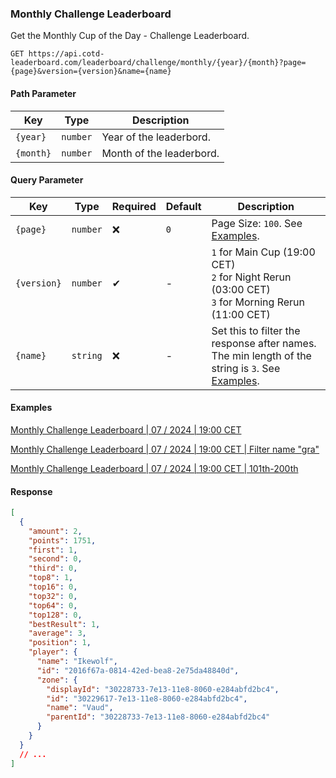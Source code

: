 ### Monthly Challenge Leaderboard

Get the Monthly Cup of the Day - Challenge Leaderboard.

```http
GET https://api.cotd-leaderboard.com/leaderboard/challenge/monthly/{year}/{month}?page={page}&version={version}&name={name}
```

#### Path Parameter

| Key       | Type     | Description              |
| --------- | -------- | ------------------------ |
| `{year}`  | `number` | Year of the leaderbord.  |
| `{month}` | `number` | Month of the leaderbord. |

#### Query Parameter

| Key         | Type     | Required | Default | Description                                                                                                  |
| ----------- | -------- | -------- | ------- | ------------------------------------------------------------------------------------------------------------ |
| `{page}`    | `number` | ❌       | `0`     | Page Size: `100`. See [Examples](#examples).                                                                 |
| `{version}` | `number` | ✔        | -       | `1` for Main Cup (19:00 CET)<br>`2` for Night Rerun (03:00 CET)<br>`3` for Morning Rerun (11:00 CET)         |
| `{name}`    | `string` | ❌       | -       | Set this to filter the response after names. The min length of the string is `3`. See [Examples](#examples). |

#### Examples

[Monthly Challenge Leaderboard | 07 / 2024 | 19:00 CET](https://api.cotd-leaderboard.com/leaderboard/challenge/monthly/2024/7?page=0&version=1)

[Monthly Challenge Leaderboard | 07 / 2024 | 19:00 CET | Filter name "gra"](https://api.cotd-leaderboard.com/leaderboard/challenge/monthly/2024/7?page=0&version=1&name=gra)

[Monthly Challenge Leaderboard | 07 / 2024 | 19:00 CET | 101th-200th](https://api.cotd-leaderboard.com/leaderboard/challenge/monthly/2024/7?page=1&version=1)

#### Response

```json
[
  {
    "amount": 2,
    "points": 1751,
    "first": 1,
    "second": 0,
    "third": 0,
    "top8": 1,
    "top16": 0,
    "top32": 0,
    "top64": 0,
    "top128": 0,
    "bestResult": 1,
    "average": 3,
    "position": 1,
    "player": {
      "name": "Ikewolf",
      "id": "2016f67a-0814-42ed-bea8-2e75da48840d",
      "zone": {
        "displayId": "30228733-7e13-11e8-8060-e284abfd2bc4",
        "id": "30229617-7e13-11e8-8060-e284abfd2bc4",
        "name": "Vaud",
        "parentId": "30228733-7e13-11e8-8060-e284abfd2bc4"
      }
    }
  }
  // ...
]
```
